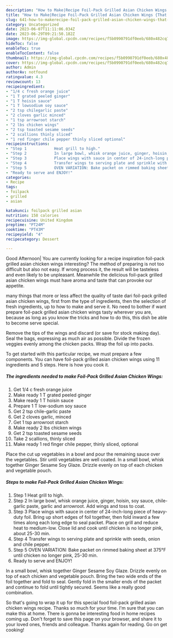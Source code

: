 ```yaml
---
description: "How to Make|Recipe Foil-Pack Grilled Asian Chicken Wings {That is Special"
title: "How to Make|Recipe Foil-Pack Grilled Asian Chicken Wings {That is Special"
slug: 641-how-to-makerecipe-foil-pack-grilled-asian-chicken-wings-that-is-special
category: Uncategorized
date: 2023-06-07T11:11:06.034Z
date: 2023-06-29T09:21:50.182Z
image: https://img-global.cpcdn.com/recipes/f5b0990791df0eeb/680x482cq70/foil-pack-grilled-asian-chicken-wings-recipe-main-photo.jpg
hideToc: false
enableToc: true
enableTocContent: false
thumbnail: https://img-global.cpcdn.com/recipes/f5b0990791df0eeb/680x482cq70/foil-pack-grilled-asian-chicken-wings-recipe-main-photo.jpg
cover: https://img-global.cpcdn.com/recipes/f5b0990791df0eeb/680x482cq70/foil-pack-grilled-asian-chicken-wings-recipe-main-photo.jpg
author: Admin
authorAv: notfound
ratingvalue: 4.3
reviewcount: 13
recipeingredient:
- "1/4 c fresh orange juice"
- "1 T grated peeled ginger"
- "1 T hoisin sauce"
- "1 T lowsodium soy sauce"
- "2 tsp chilegarlic paste"
- "2 cloves garlic minced"
- "1 tsp arrowroot starch"
- "2 lbs chicken wings"
- "2 tsp toasted sesame seeds"
- "2 scallions thinly sliced"
- "1 red finger chile pepper thinly sliced optional"
recipeinstructions:
- "Step 1            Heat grill to high."
- "Step 2            In large bowl, whisk orange juice, ginger, hoisin, soy sauce, chile-garlic paste, garlic and arrowroot. Add wings and toss to coat."
- "Step 3            Place wings with sauce in center of 24-inch-long piece of heavy-duty foil. Bring up short edges of foil together, then fold inward a few times along each long edge to seal packet. Place on grill and reduce heat to medium-low. Close lid and cook until chicken is no longer pink, about 25-30 min."
- "Step 4            Transfer wings to serving plate and sprinkle with seeds, onion and chile pepper."
- "Step 5            OVEN VARIATION: Bake packet on rimmed baking sheet at 375°F until chicken no longer pink, 25-30 min."
- "Ready to serve and ENJOY!"
categories:
- Recipe
tags:
- foilpack
- grilled
- asian

katakunci: foilpack grilled asian 
nutrition: 158 calories
recipecuisine: United Kingdom
preptime: "PT24M"
cooktime: "PT43M"
recipeyield: "4"
recipecategory: Dessert

---
```



Good Afternoon| You are currently looking for a recipe inspiration foil-pack grilled asian chicken wings interesting? The method of preparing is not too difficult but also not easy. If wrong process it, the result will be tasteless and even likely to be unpleasant. Meanwhile the delicious foil-pack grilled asian chicken wings must have aroma and taste that can provoke our appetite.






many things that more or less affect the quality of taste dari foil-pack grilled asian chicken wings, first from the type of ingredients, then the selection of fresh ingredients, up to how to make and serve it. No need to bother if want prepare foil-pack grilled asian chicken wings tasty wherever you are, because as long as you know the tricks and how to do this, this dish be able to become serve  special.


Remove the tips of the wings and discard (or save for stock making day). Seal the bags, expressing as much air as possible. Divide the frozen veggies evenly among the chicken packs. Wrap the foil up into packs.


To get started with this particular recipe, we must prepare a few components. You can have foil-pack grilled asian chicken wings using 11 ingredients and 5 steps. Here is how you cook it.

<!--inarticleads1-->

##### The ingredients needed to make Foil-Pack Grilled Asian Chicken Wings:

1. Get 1/4 c fresh orange juice
1. Make ready 1 T grated peeled ginger
1. Make ready 1 T hoisin sauce
1. Prepare 1 T low-sodium soy sauce
1. Get 2 tsp chile-garlic paste
1. Get 2 cloves garlic, minced
1. Get 1 tsp arrowroot starch
1. Make ready 2 lbs chicken wings
1. Get 2 tsp toasted sesame seeds
1. Take 2 scallions, thinly sliced
1. Make ready 1 red finger chile pepper, thinly sliced, optional


Place the cut up vegetables in a bowl and pour the remaining sauce over the vegetables. Stir until vegetables are well coated. In a small bowl, whisk together Ginger Sesame Soy Glaze. Drizzle evenly on top of each chicken and vegetable pouch. 

<!--inarticleads2-->

##### Steps to make Foil-Pack Grilled Asian Chicken Wings:

1. Step 1            Heat grill to high.
1. Step 2            In large bowl, whisk orange juice, ginger, hoisin, soy sauce, chile-garlic paste, garlic and arrowroot. Add wings and toss to coat.
1. Step 3            Place wings with sauce in center of 24-inch-long piece of heavy-duty foil. Bring up short edges of foil together, then fold inward a few times along each long edge to seal packet. Place on grill and reduce heat to medium-low. Close lid and cook until chicken is no longer pink, about 25-30 min.
1. Step 4            Transfer wings to serving plate and sprinkle with seeds, onion and chile pepper.
1. Step 5            OVEN VARIATION: Bake packet on rimmed baking sheet at 375°F until chicken no longer pink, 25-30 min.
1. Ready to serve and ENJOY!

In a small bowl, whisk together Ginger Sesame Soy Glaze. Drizzle evenly on top of each chicken and vegetable pouch. Bring the two wide ends of the foil together and fold to seal. Gently fold in the smaller ends of the packet and continue to fold until tightly secured. Seems like a really good combination. 

So that's going to wrap it up for this special food foil-pack grilled asian chicken wings recipe. Thanks so much for your time. I'm sure that you can make this at home. There is gonna be interesting food in home recipes coming up. Don't forget to save this page on your browser, and share it to your loved ones, friends and colleague. Thanks again for reading. Go on get cooking!

